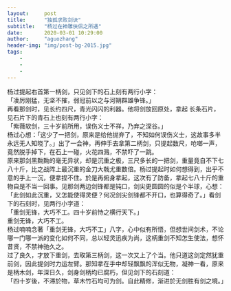 ```yaml
---
layout:     post
title:      "独孤求败剑诀"
subtitle:   "杨过在神雕侠侣之所遇"
date:       2020-03-01 10:29:00
author:     "aguozhang"
header-img: "img/post-bg-2015.jpg"
tags:
    -  
    - 
    - 
---
```


杨过提起右首第一柄剑，只见剑下的石上刻有两行小字：  
「凌厉刚猛，无坚不摧，弱冠前以之与河朔群雄争锋。」  
再看那剑时，见长约四尺，青光闪闪的利器。他将剑放回原处，拿起 长条石片，见石片下的青石上也刻有两行小字：  
「紫薇软剑，三十岁前所用，误伤义士不祥，乃弃之深谷。」  
杨过心想：「这少了一把剑，原来是给他抛弃了，不知如何误伤义士，这故事多半永远无人知晓了。」出了一会神，再伸手去拿第二柄剑，只提起数尺，呛啷一声，竟然脱手掉下，在石上一碰，火花四溅，不禁吓了一跳。  
原来那剑黑黝黝的毫无异状，却是沉重之极，三尺多长的一把剑，重量竟自不下七八十斤，比之战阵上最沉重的金刀大戟尤重数倍。杨过提起时如何想得到，出乎不意的手上一沉，便拿捏不住。於是再俯身拿起，这次有了防备，拿起七八十斤的重物自是不当一回事。见那剑两边剑锋都是钝口，剑尖更圆圆的似是个半球，心想：「此剑如此沉重，又怎能使得灵便？何况剑尖剑锋都不开口，也算得奇了。」看剑下的石刻时，见两行小字道：  
「重剑无锋，大巧不工。四十岁前恃之横行天下。」  
重剑无锋，大巧不工。  
杨过喃喃念著「重剑无锋，大巧不工」八字，心中似有所悟，但想世间剑术，不论哪一门哪一派的变化如何不同，总以轻灵迅疾为尚，这柄重剑不知怎生使法，想怀昔贤，不禁神驰久之。  
过了良久，才放下重剑，去取第三柄剑，这一次又上了个当。他只道这剑定然犹重前剑，因此提剑时力运左臂。那知拿在手中却轻飘飘的浑似无物，凝神一看，原来是柄木剑，年深日久，剑身剑柄均已腐朽，但见剑下的石刻道：  
「四十岁後，不滞於物，草木竹石均可为剑。自此精修，渐进於无剑胜有剑之境。」  
```

